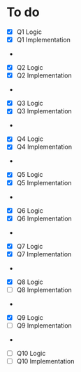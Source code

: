 # To do 
- [x] Q1 Logic
- [x] Q1 Implementation
-
- [x] Q2 Logic
- [x] Q2 Implementation
- 
- [x] Q3 Logic
- [x] Q3 Implementation
- 
- [x] Q4 Logic
- [x] Q4 Implementation
- 
- [x] Q5 Logic
- [x] Q5 Implementation
- 
- [x] Q6 Logic
- [x] Q6 Implementation
- 
- [x] Q7 Logic
- [x] Q7 Implementation
- 
- [x] Q8 Logic
- [ ] Q8 Implementation
- 
- [x] Q9 Logic
- [ ] Q9 Implementation
- 
- [ ] Q10 Logic
- [ ] Q10 Implementation
